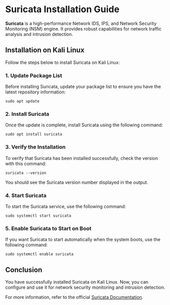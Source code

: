 

<h1>Suricata Installation Guide</h1>

<p><strong>Suricata</strong> is a high-performance Network IDS, IPS, and Network Security Monitoring (NSM) engine. It provides robust capabilities for network traffic analysis and intrusion detection.</p>

<h2>Installation on Kali Linux</h2>

<p>Follow the steps below to install Suricata on Kali Linux:</p>

<h3>1. Update Package List</h3>
<p>Before installing Suricata, update your package list to ensure you have the latest repository information:</p>
<pre><code>sudo apt update</code></pre>

<h3>2. Install Suricata</h3>
<p>Once the update is complete, install Suricata using the following command:</p>
<pre><code>sudo apt install suricata</code></pre>

<h3>3. Verify the Installation</h3>
<p>To verify that Suricata has been installed successfully, check the version with this command:</p>
<pre><code>suricata --version</code></pre>
<p>You should see the Suricata version number displayed in the output.</p>

<h3>4. Start Suricata</h3>
<p>To start the Suricata service, use the following command:</p>
<pre><code>sudo systemctl start suricata</code></pre>

<h3>5. Enable Suricata to Start on Boot</h3>
<p>If you want Suricata to start automatically when the system boots, use the following command:</p>
<pre><code>sudo systemctl enable suricata</code></pre>

<h2>Conclusion</h2>
<p>You have successfully installed Suricata on Kali Linux. Now, you can configure and use it for network security monitoring and intrusion detection.</p>

<p>For more information, refer to the official <a href="https://suricata.io/docs/">Suricata Documentation</a>.</p>
